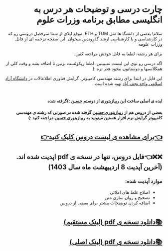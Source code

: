 <div dir="rtl">
  
# چارت درسی و توضیحات هر درس به انگلیسی مطابق برنامه وزرات علوم
سلام! بعضی از دانشگا ها مثل TUM و ETH .موقع اپلای از شما سرفصل دروسی رو که در کارشناسی و یا کارشناسی ارشد گذروندین میخوان. این صفحه ترجمه ای از فایل وزرات علومه 

برای هر رشته، لطفا به فایل خودش مراجعه کنین.

اگه درسی رو توی این لیست نمیبینین، لطفا ریکوئست بزنین تا اضافه بشه و وقت کلی از همکلاسیها و دوستاتون بیخود هدر نره :) 

این فایل در ابتدا برای رشته مهندسی کامپیوتر، گرایش فناوری اطلاعالات در [دانشگاه آزاد اسلامی واحد نجف آباد](https://iaun.iau.ir/en) تهیه شده است. 
 
#
  
#### ایده ی اصلی ساخت این ریپازیتوری از دوستم [حسین](https://github.com/HsnFirooz)  :)گرفته شده 
#### بعضی از دروس هم از [ریپازیتوری حسین](https://github.com/HsnFirooz/Course-Description) گرفته شده در صورتی که رشته ی مهندسی کامپیوتر گرایش نرم افزار هستین میتونید به [ریپازیتوری حسین](https://github.com/HsnFirooz/Course-Description) مراجعه کنید :)
  
#
#


## [👈برای مشاهده ی لیست دروس کلیک کنید👉](https://github.com/Mohammadimh76/Course_Description_IT/blob/main/List_of_Courses.md)

## ❌❌👈فایل دروس، تنها در نسخه ی pdf اپدیت شده اند. (آخرین آپدیت 8 اردیبهشت ماه سال 1403)
### موارد آپدیت شده:
- اصلاح غلط های املائی
- تصحیح و روان سازی متن
- اضافه کردن توضیحات بیشتر برای بعضی از دروس

#

## [📚دانلود نسخه ی pdf (لینک مستقیم)](https://raw.githubusercontent.com/Mohammadimh76/Course_Description_IT/552c52195dbfee4cc740624514ac9a059a0471a2/pdf/CourseDescription_IT.pdf)
## [📚دانلود نسخه ی pdf (لینک اصلی)](https://github.com/Mohammadimh76/Course_Description_IT/blob/main/pdf/CourseDescription_IT.pdf)




